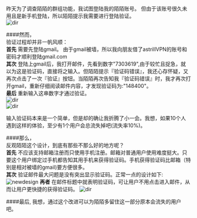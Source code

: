 
昨天为了调查陌陌的群组功能，我试图登陆我的陌陌账号。
但由于该账号很久未用且是新手机登陆，所以陌陌提示我需要进行登陆验证。  
	![dir](https://raw.githubusercontent.com/che3vinci/che3vinci.github.io/master/_posts/media/momo_verify.jpg)
	
####然而，   
验证过程却并非一帆风顺：  
**首先** 需要先登陆gmail。 由于gmail被墙，所以我向朋友借了astrillVPN的账号和密码才顺利登陆gmail.com    
**其次** 登陆上gmail后，我打开邮件，先看到数字"7303619",由于较忙且捉急，就以为这是验证码，直接将之输入。但陌陌提示『验证码错误』，我还心存怀疑，又再次点击了一次『验证』按钮。当陌陌再次告知我『验证码错误』时，我才再次打开gmail，重新仔细阅读邮件内容，才发现验证码为:"148400"。  
**最后** 重新输入这串数字才通过验证。    
	![dir](https://raw.githubusercontent.com/che3vinci/che3vinci.github.io/master/_posts/media/1219-maildir.jpg)  
	![dir](https://raw.githubusercontent.com/che3vinci/che3vinci.github.io/master/_posts/media/momo_gmail_content.jpg)
	
输入验证码本来是一个简单，但是却的确让我折腾了小一会。我想，如果10个人遇到这样的体验，至少有1个用户会总流失掉吧(流失率10%)。

####那么，  
反观陌陌这个设计，到底有那些不那么好的地方呢？  
**首先**  不应该支持邮箱注册而只使用手机注册。邮箱对普通用户使用难度挺大。只要这个用户绑定过手机都告知其用手机来获得验证码。手机获得验证码比邮箱（特别是相对被墙的gmail)要方便很多。  
**其次**  验证邮件最大问题是没有突出显示验证码。正常一点的设计如下:  
![newdesign](https://github.com/che3vinci/che3vinci.github.io/blob/master/_posts/media/12-19-momo-newdesign.jpg?raw=true)
**再者** 在邮件标题中就表明验证码，可让用户不用点击进入邮件，从而让用户更快捷的获得验证码。
![dir](https://raw.githubusercontent.com/che3vinci/che3vinci.github.io/master/_posts/media/1219-maildir-new.jpg)

####最后,
我想，通过这个改进可以为陌陌多留住这一部分原本会流失的用户吧。

